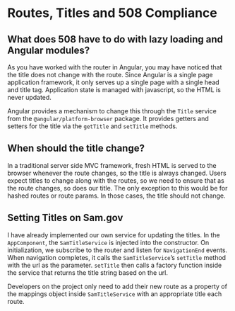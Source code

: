 # Routes, Titles and 508 Compliance
## What does 508 have to do with lazy loading and Angular modules?
As you have worked with the router in Angular, you may have noticed that the title does not change with the route. Since Angular is a single page application framework, it only serves up a single page with a single head and title tag. Application state is managed with javascript, so the HTML is never updated.

Angular provides a mechanism to change this through the `Title` service from the `@angular/platform-browser` package. It provides getters and setters for the title via the `getTitle` and `setTitle` methods.

## When should the title change?
In a traditional server side MVC framework, fresh HTML is served to the browser whenever the route changes, so the title is always changed. Users expect titles to change along with the routes, so we need to ensure that as the route changes, so does our title. The only exception to this would be for hashed routes or route params. In those cases, the title should not change.

## Setting Titles on Sam.gov
I have already implemented our own service for updating the titles. In the `AppComponent`, the `SamTitleService` is injected into the constructor. On initialization, we subscribe to the router and listen for `NavigationEnd` events. When navigation completes, it calls the `SamTitleService`’s `setTitle` method with the url as the parameter. `setTitle` then calls a factory function inside the service that returns the title string based on the url.

Developers on the project only need to add their new route as a property of the mappings object inside `SamTitleService` with an appropriate title each route.